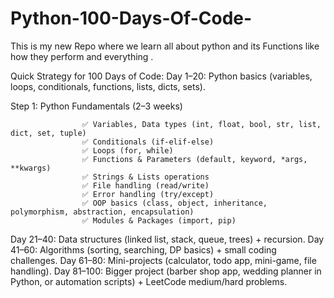 # Python-100-Days-Of-Code-
This is my new Repo where we learn all about python and its Functions like how they perform and everything .

Quick Strategy for 100 Days of Code:
    Day 1–20: Python basics (variables, loops, conditionals, functions, lists, dicts, sets).

 Step 1: Python Fundamentals (2–3 weeks)

                    ✅ Variables, Data types (int, float, bool, str, list, dict, set, tuple)
                    ✅ Conditionals (if-elif-else)
                    ✅ Loops (for, while)
                    ✅ Functions & Parameters (default, keyword, *args, **kwargs)
                    ✅ Strings & Lists operations
                    ✅ File handling (read/write)
                    ✅ Error handling (try/except)
                    ✅ OOP basics (class, object, inheritance, polymorphism, abstraction, encapsulation)
                    ✅ Modules & Packages (import, pip)

 Day 21–40: Data structures (linked list, stack, queue, trees) + recursion.
 Day 41–60: Algorithms (sorting, searching, DP basics) + small coding challenges.
 Day 61–80: Mini-projects (calculator, todo app, mini-game, file handling).
 Day 81–100: Bigger project (barber shop app, wedding planner in Python, or automation scripts) + LeetCode medium/hard problems.

